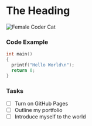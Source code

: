 # The Heading

![Female Coder Cat](https://octodex.github.com/images/femalecodertocat.png)

### Code Example
```C++
int main()
{
  printf("Hello World\n");
  return 0;
}
```

### Tasks
- [ ] Turn on GitHub Pages
- [ ] Outline my portfolio
- [ ] Introduce myself to the world
